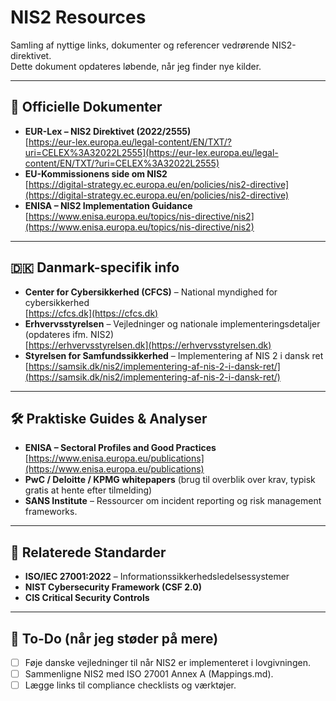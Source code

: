 # NIS2 Resources

Samling af nyttige links, dokumenter og referencer vedrørende NIS2-direktivet.  
Dette dokument opdateres løbende, når jeg finder nye kilder.

---

## 📖 Officielle Dokumenter
- **EUR-Lex – NIS2 Direktivet (2022/2555)**  
  [https://eur-lex.europa.eu/legal-content/EN/TXT/?uri=CELEX%3A32022L2555](https://eur-lex.europa.eu/legal-content/EN/TXT/?uri=CELEX%3A32022L2555)  
- **EU-Kommissionens side om NIS2**  
  [https://digital-strategy.ec.europa.eu/en/policies/nis2-directive](https://digital-strategy.ec.europa.eu/en/policies/nis2-directive)  
- **ENISA – NIS2 Implementation Guidance**  
  [https://www.enisa.europa.eu/topics/nis-directive/nis2](https://www.enisa.europa.eu/topics/nis-directive/nis2)  

---

## 🇩🇰 Danmark-specifik info
- **Center for Cybersikkerhed (CFCS)** – National myndighed for cybersikkerhed  
  [https://cfcs.dk](https://cfcs.dk)  
- **Erhvervsstyrelsen** – Vejledninger og nationale implementeringsdetaljer (opdateres ifm. NIS2)  
  [https://erhvervsstyrelsen.dk](https://erhvervsstyrelsen.dk)  
- **Styrelsen for Samfundssikkerhed** – Implementering af NIS 2 i dansk ret 
  [https://samsik.dk/nis2/implementering-af-nis-2-i-dansk-ret/](https://samsik.dk/nis2/implementering-af-nis-2-i-dansk-ret/)  

---

## 🛠️ Praktiske Guides & Analyser
- **ENISA – Sectoral Profiles and Good Practices**  
  [https://www.enisa.europa.eu/publications](https://www.enisa.europa.eu/publications)  
- **PwC / Deloitte / KPMG whitepapers** (brug til overblik over krav, typisk gratis at hente efter tilmelding)  
- **SANS Institute** – Ressourcer om incident reporting og risk management frameworks.  

---

## 📑 Relaterede Standarder
- **ISO/IEC 27001:2022** – Informationssikkerhedsledelsessystemer  
- **NIST Cybersecurity Framework (CSF 2.0)**  
- **CIS Critical Security Controls**  

---

## 📌 To-Do (når jeg støder på mere)
- [ ] Føje danske vejledninger til når NIS2 er implementeret i lovgivningen.  
- [ ] Sammenligne NIS2 med ISO 27001 Annex A (Mappings.md).  
- [ ] Lægge links til compliance checklists og værktøjer.  
